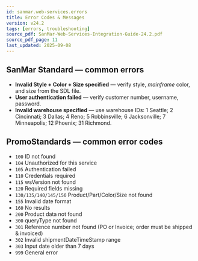 ```yaml
---
id: sanmar.web-services.errors
title: Error Codes & Messages
version: v24.2
tags: [errors, troubleshooting]
source_pdf: SanMar-Web-Services-Integration-Guide-24.2.pdf
source_pdf_page: 11
last_updated: 2025-09-08
---
```


## SanMar Standard — common errors

- **Invalid Style + Color + Size specified** — verify style, *mainframe* color, and size from the SDL file.
- **User authentication failed** — verify customer number, username, password.
- **Invalid warehouse specified** — use warehouse IDs: 1 Seattle; 2 Cincinnati; 3 Dallas; 4 Reno; 5 Robbinsville; 6 Jacksonville; 7 Minneapolis; 12 Phoenix; 31 Richmond.

## PromoStandards — common error codes

- `100` ID not found
- `104` Unauthorized for this service
- `105` Authentication failed
- `110` Credentials required
- `115` wsVersion not found
- `120` Required fields missing
- `130/135/140/145/150` Product/Part/Color/Size not found
- `155` Invalid date format
- `160` No results
- `200` Product data not found
- `300` queryType not found
- `301` Reference number not found (PO or Invoice; order must be shipped & invoiced)
- `302` Invalid shipmentDateTimeStamp range
- `303` Input date older than 7 days
- `999` General error
